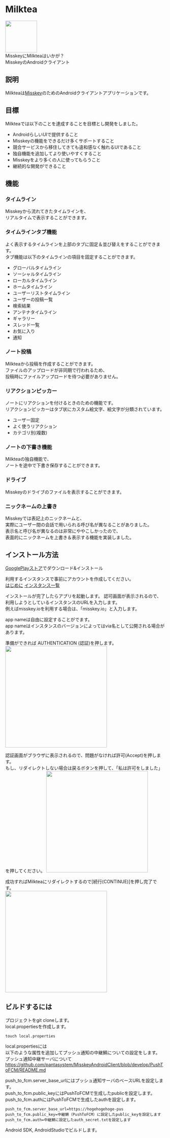 # Milktea

<img src="https://github.com/Kinoshita0623/MisskeyAndroidClient/blob/master/app/src/main/ic_launcher-web.png?raw=true" width="100px">
<br>
MisskeyにMilkteaはいかが？<br>
MisskeyのAndroidクライアント<br>

## 説明
Milkteaは[Misskey](https://github.com/misskey-dev/misskey)のためのAndroidクライアントアプリケーションです。<br>

## 目標
Milkteaでは以下のことを達成することを目標とし開発をしました。
- AndroidらしいUIで提供すること
- Misskeyの機能をできるだけ多くサポートすること
- 競合サービスから移住してきても違和感なく触れるUIであること
- 独自機能を追加してより使いやすくすること
- Misskeyをより多くの人に使ってもらうこと
- 継続的な開発ができること

## 機能
### タイムライン
Misskeyから流れてきたタイムラインを、<br>
リアルタイムで表示することができます。<br>

### タイムラインタブ機能
よく表示するタイムラインを上部のタブに固定＆並び替えをすることができます。<br>
タブ機能は以下のタイムラインの項目を固定することができます。
- グローバルタイムライン
- ソーシャルタイムライン
- ローカルタイムライン
- ホームタイムライン
- ユーザーリストタイムライン
- ユーザーの投稿一覧
- 検索結果
- アンテナタイムライン
- ギャラリー
- スレッド一覧
- お気に入り
- 通知
### ノート投稿
Milkteaから投稿を作成することができます。<br>
ファイルのアップロードが非同期で行われるため、<br>
投稿時にファイルアップロードを待つ必要がありません。<br>

### リアクションピッカー
ノートにリアクションを付けるときのための機能です。<br>
リアクションピッカーはタブ状にカスタム絵文字、絵文字が分類されています。<br>
- ユーザー固定
- よく使うリアクション
- カテゴリ別(複数)

### ノートの下書き機能
Milkteaの独自機能で、<br>
ノートを途中で下書き保存することができます。
### ドライブ
Misskeyのドライブのファイルを表示することができます。

### ニックネームの上書き
Misskeyでは表記上のニックネームと、<br>
実際にユーザー間の会話で用いられる呼び名が異なることがありました。<br>
表示名と呼び名が異なるのは非常にややこしかったので、<br>
表面的にニックネームを上書き＆表示する機能を実装しました。<br>


## インストール方法
[GooglePlayストア](https://play.google.com/store/apps/details?id=jp.panta.misskeyandroidclient)でダウンロード&インストール

利用するインスタンスで事前にアカウントを作成してください。<br>
[はじめに](https://join.misskey.page/ja/wiki/first)
[インスタンス一覧](https://join.misskey.page/ja/wiki/instances/)

インストールが完了したらアプリを起動します。
認可画面が表示されるので、利用しようとしているインスタンスのURLを入力します。<br>
例えばmisskey.ioを利用する場合は、「misskey.io」と入力します。

app nameは自由に設定することがでます。<br>
app nameはインスタンスのバージョンによってはvia名として公開される場合があります。<br>

準備ができれば AUTHENTICATION (認証)を押します。<br>
<img src="https://user-images.githubusercontent.com/38454985/81928170-d03c8080-961f-11ea-8acc-b1d752d72de7.png" width="320px">

認証画面がブラウザに表示されるので、問題がなければ許可(Accept)を押します。<br>
もし、リダイレクトしない場合は戻るボタンを押して、「私は許可をしました」を押してください。
<img src="https://user-images.githubusercontent.com/38454985/81928454-3cb77f80-9620-11ea-839b-ea28962a0a92.png" width="320px"><br>

成功すればMilkteaにリダイレクトするので[続行(CONTINUE)]を押し完了です。<br>
<img src="https://user-images.githubusercontent.com/38454985/81928572-6c668780-9620-11ea-800a-bbb03721ce8e.png" width="320px"><br>



## ビルドするには

プロジェクトをgit cloneします。<br>
local.propertiesを作成します。<br>
```
touch local.properties
```
local.propertiesには<br>
以下のような属性を追加してプッシュ通知の中継鯖についての設定をします。<br>
プッシュ通知中継サーバについて<br>
https://github.com/pantasystem/MisskeyAndroidClient/blob/develop/PushToFCM/README.md<br>

push_to_fcm.server_base_urlにはプッシュ通知サーバのベースURLを設定します。<br>
push_to_fcm.public_keyにはPushToFCMで生成したpublicを設定します。<br>
push_to_fcm.authにはPushToFCMで生成したauthを設定します。

```
push_to_fcm.server_base_url=https://hogehogehoge-pus
push_to_fcm.public_key=中継鯖（PushToFCM）に設定したpublic_keyを設定します
push_to_fcm.auth=中継鯖に設定したauth_secret.txtを設定します
```
Android SDK, AndroidStudioでビルドします。
